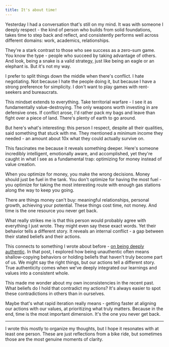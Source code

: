 ```yaml
---
title: It's about time!
---
```


Yesterday I had a conversation that's still on my mind. It was with someone I deeply respect - the kind of person who builds from solid foundations, takes time to step back and reflect, and consistently performs well across different domains: work, academics, relationships.

They're a stark contrast to those who see success as a zero-sum game. You know the type - people who succeed by taking advantage of others. And look, being a snake is a valid strategy, just like being an eagle or an elephant is. But it's not my way.

I prefer to split things down the middle when there's conflict. I hate negotiating. Not because I hate the people doing it, but because I have a strong preference for simplicity. I don't want to play games with rent-seekers and bureaucrats.

This mindset extends to everything. Take territorial warfare - I see it as fundamentally value-destroying. The only weapons worth investing in are defensive ones. If conflict arose, I'd rather pack my bags and leave than fight over a piece of land. There's plenty of earth to go around.

But here's what's interesting: this person I respect, despite all their qualities, said something that stuck with me. They mentioned a minimum income they needed - an amount about 10x what they could actually survive on.

This fascinates me because it reveals something deeper. Here's someone incredibly intelligent, emotionally aware, and accomplished, yet they're caught in what I see as a fundamental trap: optimizing for money instead of value creation.

When you optimize for money, you make the wrong decisions. Money should just be fuel in the tank. You don't optimize for having the most fuel - you optimize for taking the most interesting route with enough gas stations along the way to keep you going.

There are things money can't buy: meaningful relationships, personal growth, achieving your potential. These things cost time, not money. And time is the one resource you never get back.

What really strikes me is that this person would probably agree with everything I just wrote. They might even say these exact words. Yet their behavior tells a different story. It reveals an internal conflict - a gap between their stated beliefs and their actions.

This connects to something I wrote about before - [on being deeply authentic](https://blog.dannycastonguay.com/communication/on-being-deeply-authentic/). In that post, I explored how being unauthentic often means shallow-copying behaviors or holding beliefs that haven't truly become part of us. We might say the right things, but our actions tell a different story. True authenticity comes when we've deeply integrated our learnings and values into a consistent whole.

This made me wonder about my own inconsistencies in the recent past. What beliefs do I hold that contradict my actions? It's always easier to spot these contradictions in others than in ourselves.

Maybe that's what rapid iteration really means - getting faster at aligning our actions with our values, at prioritizing what truly matters. Because in the end, time is the most important dimension. It's the one you never get back.

---

I wrote this mostly to organize my thoughts, but I hope it resonates with at least one person. These are just reflections from a bike ride, but sometimes those are the most genuine moments of clarity.
